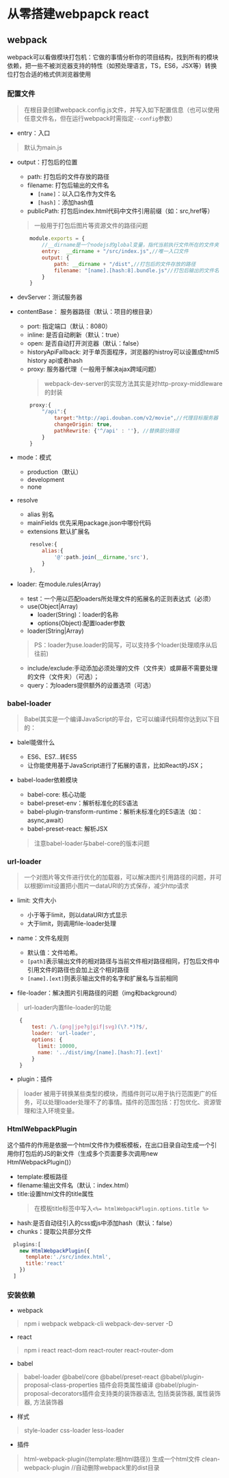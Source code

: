 # 从零搭建webpapck react

## webpack
webpack可以看做模块打包机：它做的事情分析你的项目结构，找到所有的模块依赖，把一些不被浏览器支持的特性（如预处理语言，TS，ES6，JSX等）转换位打包合适的格式供浏览器使用

 ### 配置文件
  >在根目录创建webpack.config.js文件，并写入如下配置信息（也可以使用任意文件名，但在运行webpack时需指定`--config`参数）

 * entry：入口
 >默认为main.js

 * output：打包后的位置
    * path: 打包后的文件存放的路径
    * filename: 打包后输出的文件名
        * `[name]`：以入口名作为文件名
        * `[hash]`：添加hash值
    * publicPath: 打包后index.html代码中文件引用前缀（如：src,href等）
    >一般用于打包后图片等资源文件的路径问题

    ```js
        module.exports = {
            //__dirname是一个nodejs的global变量，指代当前执行文件所在的文件夹
            entry:  __dirname + "/src/index.js",//唯一入口文件
            output: {
                path: __dirname + "/dist",//打包后的文件存放的路径
                filename: "[name].[hash:8].bundle.js"//打包后输出的文件名
            }
        }
    ```

 * devServer：测试服务器
  * contentBase： 服务器路径（默认：项目的根目录）
    * port: 指定端口（默认：8080）
    * inline: 是否自动刷新（默认：true）
    * open: 是否自动打开浏览器（默认：false）
    * historyApiFallback: 对于单页面程序，浏览器的histroy可以设置成html5 history api或者hash
    * proxy: 服务器代理（一般用于解决ajax跨域问题）
        > webpack-dev-server的实现方法其实是对http-proxy-middleware的封装

    ```js
        proxy:{
            "/api":{
                target:"http://api.douban.com/v2/movie",//代理目标服务器
                changeOrigin: true,
                pathRewrite: {'^/api' : ''}, //替换部分路径
            }
        }
    ```

* mode：模式
    - production（默认）
    - development
    - none

* resolve
    * alias     别名
    * mainFields 优先采用package.json中哪份代码
    * extensions 默认扩展名
    
    ```js
        resolve:{
            alias:{
                '@':path.join(__dirname,'src'),
            }
        },
    ```

* loader: 在module.rules(Array)
    - test：一个用以匹配loaders所处理文件的拓展名的正则表达式（必须）
    - use(Object|Array)
        * loader(String)：loader的名称
        * options(Object):配置loader参数
    - loader(String|Array)
    >PS：loader为use.loader的简写，可以支持多个loader(处理顺序从后往前)
    - include/exclude:手动添加必须处理的文件（文件夹）或屏蔽不需要处理的文件（文件夹）（可选）；
    - query：为loaders提供额外的设置选项（可选）

### babel-loader
> Babel其实是一个编译JavaScript的平台，它可以编译代码帮你达到以下目的：

* balel能做什么
  - ES6、ES7...转ES5
  - 让你能使用基于JavaScript进行了拓展的语言，比如React的JSX；
* babel-loader依赖模块
  * babel-core: 核心功能
  * babel-preset-env：解析标准化的ES语法
  * babel-plugin-transform-runtime：解析未标准化的ES语法（如：async,await）
  * babel-preset-react: 解析JSX

  >注意babel-loader与babel-core的版本问题

### url-loader

> 一个对图片等文件进行优化的加载器，可以解决图片引用路径的问题，并可以根据limit设置把小图片一dataURI的方式保存，减少http请求
* limit: 文件大小
    - 小于等于limit，则以dataURI方式显示
    - 大于limit，则调用file-loader处理
* name：文件名规则
    - 默认值：文件哈希。
    - `[path]`表示输出文件的相对路径与当前文件相对路径相同，打包后文件中引用文件的路径也会加上这个相对路径
    - `[name].[ext]`则表示输出文件的名字和扩展名与当前相同

* file-loader：解决图片引用路径的问题（img和background）
> url-loader内置file-loader的功能

```js
    {
        test: /\.(png|jpe?g|gif|svg)(\?.*)?$/,
        loader: 'url-loader',
        options: {
          limit: 10000,
          name: '../dist/img/[name].[hash:7].[ext]'
        }
    }
```

* plugin：插件 

 > loader 被用于转换某些类型的模块，而插件则可以用于执行范围更广的任务，可以处理loader处理不了的事情。插件的范围包括：打包优化、资源管理和注入环境变量。

### HtmlWebpackPlugin
 这个插件的作用是依据一个html文件作为模板模板，在出口目录自动生成一个引用你打包后的JS的新文件（生成多个页面要多次调用new HtmlWebpackPlugin()）

* template:模板路径
* filename:输出文件名（默认：index.html）
* title:设置html文件的title属性
    > 在模板title标签中写入`<%= htmlWebpackPlugin.options.title %>`
* hash:是否自动往引入的css或js中添加hash（默认：false）
* chunks：提取公共部分文件

```javascript
  plugins:[
    new HtmlWebpackPlugin({
      template:'./src/index.html',
      title:'react'
    })
  ]
```
### 安装依赖
* webpack
 > npm i webpack webpack-cli webpack-dev-server -D
* react
 > npm i react react-dom react-router react-router-dom
* babel
 > babel-loader
 > @babel/core
 > @babel/preset-react
 > @babel/plugin-proposal-class-properties 插件会将类属性编译
 > @babel/plugin-proposal-decorators插件会支持类的装饰器语法, 包括类装饰器, 属性装饰器, 方法装饰器
 
 * 样式
 > style-loader
 > css-loader
 > less-loader

 * 插件
 > html-webpack-plugin({template:根html路径})  生成一个html文件
 > clean-webpack-plugin //自动删除webpack里的dist目录






